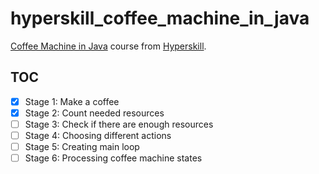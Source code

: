 # hyperskill_coffee_machine_in_java

[Coffee Machine in Java](https://hyperskill.org/projects/7) course from [Hyperskill](https://hyperskill.org/).

## TOC

- [x] Stage 1: Make a coffee
- [x] Stage 2: Count needed resources
- [ ] Stage 3: Check if there are enough resources
- [ ] Stage 4: Choosing different actions
- [ ] Stage 5: Creating main loop
- [ ] Stage 6: Processing coffee machine states
